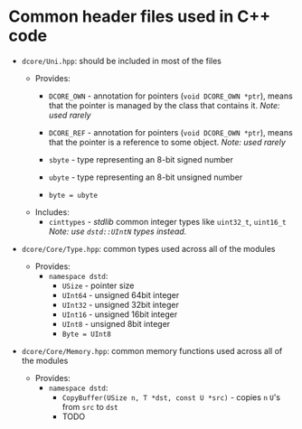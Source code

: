 # Common header files used in C++ code

- `dcore/Uni.hpp`: should be included in most of the files
  - Provides:
    * `DCORE_OWN` - annotation for pointers (`void DCORE_OWN *ptr`), means
                  that the pointer is managed by the class that contains it.
                  *Note: used rarely*
    * `DCORE_REF` - annotation for pointers (`void DCORE_OWN *ptr`), means
                  that the pointer is a reference to some object.
                  *Note: used rarely*
    
    * `sbyte` - type representing an 8-bit signed number
    * `ubyte` - type representing an 8-bit unsigned number
    * `byte = ubyte`
  - Includes:
    * `cinttypes` - *stdlib* common integer types like `uint32_t`, `uint16_t`
                    *Note: use `dstd::UIntN` types instead.*

- `dcore/Core/Type.hpp`: common types used across all of the modules
  - Provides:
    - `namespace dstd`:
      - `USize` - pointer size
      - `UInt64` - unsigned 64bit integer
      - `UInt32` - unsigned 32bit integer
      - `UInt16` - unsigned 16bit integer
      - `UInt8` - unsigned 8bit integer
      - `Byte = UInt8`

- `dcore/Core/Memory.hpp`: common memory functions used across all of the modules
  - Provides:
    - `namespace dstd`:
      - `CopyBuffer(USize n, T *dst, const U *src)` - copies `n` `U`'s from `src` to `dst`
      - TODO

